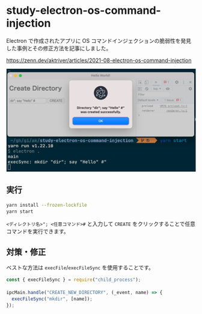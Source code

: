 # study-electron-os-command-injection

Electron で作成されたアプリに OS コマンドインジェクションの脆弱性を発見した事例とその修正方法を記事にしました。

https://zenn.dev/aktriver/articles/2021-08-electron-os-command-injection

![](./example.png)

## 実行

```sh
yarn install --frozen-lockfile
yarn start
```

`<ディレクトリ名>"; <任意コマンド>#` と入力して `CREATE` をクリックすることで任意コマンドを実行できます。

## 対策・修正

ベストな方法は `execFile`/`execFileSync` を使用することです。

```javascript
const { execFileSync } = require("child_process");

ipcMain.handle("CREATE_NEW_DIRECTORY", (_event, name) => {
  execFileSync("mkdir", [name]);
});
```
